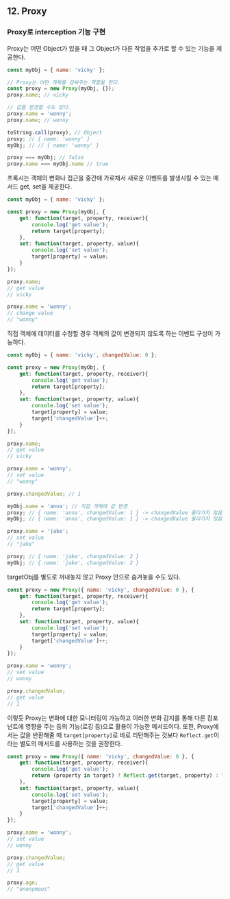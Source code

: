 ## 12. Proxy

### Proxy로 interception 기능 구현

Proxy는 어떤 Object가 있을 때 그 Object가 다른 작업을 추가로 할 수 있는 기능을 제공한다.

```jsx
const myObj = { name: 'vicky' };

// Proxy는 어떤 객체를 감싸주는 역할을 한다.
const proxy = new Proxy(myObj, {});
proxy.name; // vicky

// 값을 변경할 수도 있다.
proxy.name = 'wonny';
proxy.name; // wonny

toString.call(proxy); // Object
proxy; // { name: 'wonny' }
myObj; // // { name: 'wonny' }

proxy === myObj; // false
proxy.name === myObj.name // true
```

프록시는 객체의 변화나 접근을 중간에 가로채서 새로운 이벤트를 발생시킬 수 있는 메서드 get, set을 제공한다.

```jsx
const myObj = { name: 'vicky' };

const proxy = new Proxy(myObj, {
	get: function(target, property, receiver){
		console.log('get value');
		return target[property];
	},
	set: function(target, property, value){
		console.log('set value');
		target[property] = value;
	}
});

proxy.name;
// get value
// vicky

proxy.name = 'wonny'; 
// change value
// "wonny"

```

직접 객체에 데이터를 수정할 경우 객체의 값이 변경되지 않도록 하는 이벤트 구성이 가능하다.

```jsx
const myObj = { name: 'vicky', changedValue: 0 };

const proxy = new Proxy(myObj, {
	get: function(target, property, receiver){
		console.log('get value');
		return target[property];
	},
	set: function(target, property, value){
		console.log('set value');
		target[property] = value;
		target['changedValue']++;
	}
});

proxy.name;
// get value
// vicky

proxy.name = 'wonny'; 
// set value
// "wonny"

proxy.changedValue; // 1

myObj.name = 'anna'; // 직접 객체에 값 변경
proxy; // { name: 'anna', changedValue: 1 } -> changedValue 올라가지 않음
myObj; // { name: 'anna', changedValue: 1 } -> changedValue 올라가지 않음

proxy.name = 'jake';
// set value
// "jake"

proxy; // { name: 'jake', changedValue: 2 }
myObj; // { name: 'jake', changedValue: 2 }
```

targetObj를 별도로 꺼내놓지 않고 Proxy 안으로 숨겨놓을 수도 있다.

```jsx
const proxy = new Proxy({ name: 'vicky', changedValue: 0 }, {
	get: function(target, property, receiver){
		console.log('get value');
		return target[property];
	},
	set: function(target, property, value){
		console.log('set value');
		target[property] = value;
		target['changedValue']++;
	}
});

proxy.name = 'wonny';
// set value
// wonny

proxy.changedValue;
// get value
// 1
```

이렇듯 Proxy는 변화에 대한 모니터링이 가능하고 이러한 변화 감지를 통해 다른 컴포넌트에 영향을 주는 등의 기능(로깅 등)으로 활용이 가능한 메서드이다. 또한, Proxy에서는 값을 반환해줄 때 `target[property]`로 바로 리턴해주는 것보다 `Reflect.get`이라는 별도의 메서드를 사용하는 것을 권장한다.

```jsx
const proxy = new Proxy({ name: 'vicky', changedValue: 0 }, {
	get: function(target, property, receiver){
		console.log('get value');
		return (property in target) ? Reflect.get(target, property) : "anonymous"
	},
	set: function(target, property, value){
		console.log('set value');
		target[property] = value;
		target['changedValue']++;
	}
});

proxy.name = 'wonny';
// set value
// wonny

proxy.changedValue;
// get value
// 1

proxy.age;
// "anonymous"
```